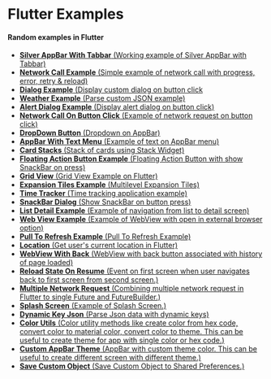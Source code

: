 # Flutter Examples

#### Random examples in Flutter
- <a href="https://github.com/sharmadhiraj/flutter_examples/blob/master/lib/screens/silver-appbar-with-tabbar.dart" target="_blank">**Silver AppBar With Tabbar** (Working example of Silver AppBar with Tabbar)</a></a></a>
- <a href="https://github.com/sharmadhiraj/flutter_examples/blob/master/lib/screens/network-example.dart" target="_blank">**Network Call Example** (Simple example of network call with progress, error, retry & reload)</a></a>
- <a href="https://github.com/sharmadhiraj/flutter_examples/blob/master/lib/screens/dialog.dart" target="_blank">**Dialog Example** (Display custom dialog on button click
- <a href="https://github.com/sharmadhiraj/flutter_examples/blob/master/lib/screens/weather.dart" target="_blank">**Weather Example** (Parse custom JSON example)</a></a>
- <a href="https://github.com/sharmadhiraj/flutter_examples/blob/master/lib/screens/alert-dialog.dart" target="_blank">**Alert Dialog Example** (Display alert dialog on button click)</a></a>
- <a href="https://github.com/sharmadhiraj/flutter_examples/blob/master/lib/screens/posts.dart" target="_blank">**Network Call On Button Click** (Example of network request on button click)</a></a>
- <a href="https://github.com/sharmadhiraj/flutter_examples/blob/master/lib/screens/dropdown-button-navigation.dart" target="_blank">**DropDown Button** (Dropdown on AppBar)</a></a>
- <a href="https://github.com/sharmadhiraj/flutter_examples/blob/master/lib/screens/app-bar-with-text-menu.dart" target="_blank">**AppBar With Text Menu** (Example of text on AppBar menu)</a></a>
- <a href="https://github.com/sharmadhiraj/flutter_examples/blob/master/lib/screens/stack-of-cards.dart" target="_blank">**Card Stacks** (Stack of cards using Stack Widget)</a></a>
- <a href="https://github.com/sharmadhiraj/flutter_examples/blob/master/lib/screens/fab.dart" target="_blank">**Floating Action Button Example** (Floating Action Button with show SnackBar on press)</a></a>
- <a href="https://github.com/sharmadhiraj/flutter_examples/blob/master/lib/screens/grid-view.dart" target="_blank">**Grid View** (Grid View Example on Flutter)</a></a>
- <a href="https://github.com/sharmadhiraj/flutter_examples/blob/master/lib/screens/expansion-tiles.dart" target="_blank">**Expansion Tiles Example** (Multilevel Expansion Tiles)</a></a>
- <a href="https://github.com/sharmadhiraj/flutter_examples/blob/master/lib/screens/time-tracking.dart" target="_blank">**Time Tracker** (Time tracking application example)</a></a>
- <a href="https://github.com/sharmadhiraj/flutter_examples/blob/master/lib/screens/snackbar-dialog.dart" target="_blank">**SnackBar Dialog** (Show SnackBar on button press)</a></a>
- <a href="https://github.com/sharmadhiraj/flutter_examples/blob/master/lib/screens/list-detail-example.dart" target="_blank">**List Detail Example** (Example of navigation from list to detail screen)</a></a>
- <a href="https://github.com/sharmadhiraj/flutter_examples/blob/master/lib/screens/webview-example.dart" target="_blank">**Web View Example** (Example of WebView with open in external browser option)</a></a>
- <a href="https://github.com/sharmadhiraj/flutter_examples/blob/master/lib/screens/pull_to_refresh.dart" target="_blank">**Pull To Refresh Example** (Pull To Refresh Example)</a></a>
- <a href="https://github.com/sharmadhiraj/flutter_examples/blob/master/lib/screens/location.dart" target="_blank">**Location** (Get user's current location in Flutter)</a></a>
- <a href="https://github.com/sharmadhiraj/flutter_examples/blob/master/lib/screens/webview_back.dart" target="_blank">**WebView With Back** (WebView with back button associated with history of page loaded)</a></a>
- <a href="https://github.com/sharmadhiraj/flutter_examples/blob/master/lib/screens/reload_state_on_resume.dart" target="_blank">**Reload State On Resume** (Event on first screen when user navigates back to first screen from second screen.)</a></a>
- <a href="https://github.com/sharmadhiraj/flutter_examples/blob/master/lib/screens/multiple_network_requests.dart" target="_blank">**Multiple Network Request** (Combining multiple network request in Flutter to single Future and FutureBuilder.)</a></a>
- <a href="https://github.com/sharmadhiraj/flutter_examples/blob/master/lib/screens/splash.dart" target="_blank">**Splash Screen** (Example of Splash Screen.)</a></a>
- <a href="https://github.com/sharmadhiraj/flutter_examples/blob/master/lib/screens/dynamic_key_json.dart" target="_blank">**Dynamic Key Json** (Parse Json data with dynamic keys)</a></a>
- <a href="https://github.com/sharmadhiraj/flutter_examples/blob/master/lib/screens/color_utils.dart" target="_blank">**Color Utils** (Color utility methods like create color from hex code, convert color to material color, convert color to theme. This can be useful to create theme for app with single color or hex code.)</a></a>
- <a href="https://github.com/sharmadhiraj/flutter_examples/blob/master/lib/screens/custom_appbar_theme.dart" target="_blank">**Custom AppBar Theme** (AppBar with custom theme color. This can be useful to create different screen with different theme.)</a></a>
- <a href="https://github.com/sharmadhiraj/flutter_examples/blob/master/lib/screens/save_custom_object.dart" target="_blank">**Save Custom Object** (Save Custom Object to Shared Preferences.)</a></a>
